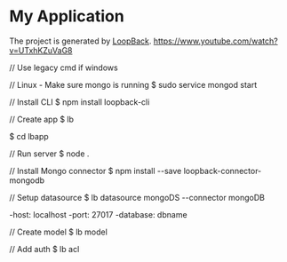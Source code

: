 # My Application

The project is generated by [LoopBack](http://loopback.io).
https://www.youtube.com/watch?v=UTxhKZuVaG8

// Use legacy cmd if windows

// Linux - Make sure mongo is running
$ sudo service mongod start

// Install CLI
$ npm install loopback-cli

// Create app
$ lb

$ cd lbapp

// Run server
$ node .

// Install Mongo connector
$ npm install --save loopback-connector-mongodb

// Setup datasource
$ lb datasource mongoDS --connector mongoDB

-host: localhost
-port: 27017
-database: dbname

// Create model
$ lb model

// Add auth
$ lb acl